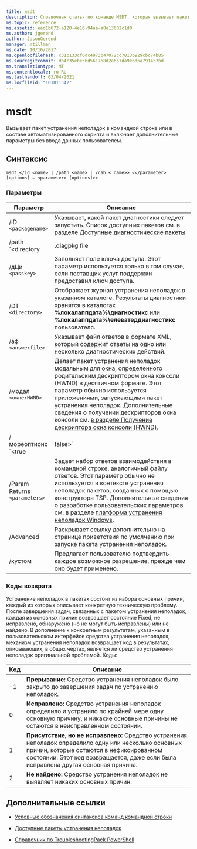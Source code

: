 ```yaml
---
title: msdt
description: Справочная статья по команде MSDT, которая вызывает пакет устранения неполадок в командной строке или в составе автоматизированного скрипта и включает дополнительные параметры без ввода данных пользователем.
ms.topic: reference
ms.assetid: ead1b672-a120-4e16-94aa-a8e13602c1d0
ms.author: jgerend
author: JasonGerend
manager: mtillman
ms.date: 10/16/2017
ms.openlocfilehash: c31b133cf6dc4973c47072cc7813b929cbc74b85
ms.sourcegitcommit: db4c35ebe56d561768d2a657da9e6d6a791457bd
ms.translationtype: MT
ms.contentlocale: ru-RU
ms.lasthandoff: 03/04/2021
ms.locfileid: "101811542"
---
```

# <a name="msdt"></a>msdt

Вызывает пакет устранения неполадок в командной строке или в составе автоматизированного скрипта и включает дополнительные параметры без ввода данных пользователем.

## <a name="syntax"></a>Синтаксис

```
msdt </id <name> | /path <name> | /cab < name>> <</parameter> [options] … <parameter> [options]>>
```

### <a name="parameters"></a>Параметры

| Параметр | Описание |
| --------- | ----------- |
| /ID `<packagename>` | Указывает, какой пакет диагностики следует запустить. Список доступных пакетов см. в разделе [Доступные диагностические пакеты](/previous-versions/windows/it-pro/windows-server-2012-r2-and-2012/ee424379(v=ws.11)#available-troubleshooting-packs). |
| /path `<directory|.diagpkg file|.diagcfg file>` | Указывает полный путь к пакету диагностики. Если указан каталог, то каталог должен содержать пакет диагностики. Параметр **/path** нельзя использовать совместно с параметрами * */ID * *, **/дЦи** или **/каб** . |                                                                                   |
| /дЦи `<passkey>` | Заполняет поле ключа доступа. Этот параметр используется только в том случае, если поставщик услуг поддержки предоставил ключ доступа. |
| /DT `<directory>` | Отображает журнал устранения неполадок в указанном каталоге. Результаты диагностики хранятся в каталогах **%локалаппдата%\диагностикс** или **%локалаппдата%\елеватеддиагностикс** пользователя. |
| /аф `<answerfile>` | Указывает файл ответов в формате XML, который содержит ответы на одно или несколько диагностических действий. |
| /модал `<ownerHWND>` | Делает пакет устранения неполадок модальным для окна, определенного родительским дескриптором окна консоли (HWND) в десятичном формате. Этот параметр обычно используется приложениями, запускающими пакет устранения неполадок. Дополнительные сведения о получении дескрипторов окна консоли см. [в разделе Получение дескриптора окна консоли (HWND)](https://support.microsoft.com/help/124103/how-to-obtain-a-console-window-handle-hwnd). |
| /мореоптионс `<true|false>` | Включает (true) или подавляет (false) вывод на экран окончательного устранения неполадок с запросом о том, нужно ли пользователю исследовать дополнительные параметры. Этот параметр обычно используется при запуске средства устранения неполадок, которое не является частью операционной системы. |
| /Param Returns `<parameters>` | Задает набор ответов взаимодействия в командной строке, аналогичный файлу ответов. Этот параметр обычно не используется в контексте устранения неполадок пакетов, созданных с помощью конструктора TSP. Дополнительные сведения о разработке пользовательских параметров см. в разделе [платформа устранения неполадок Windows](/previous-versions/windows/desktop/wintt/windows-troubleshooting-toolkit-portal). |
| /Advanced | Раскрывает ссылку дополнительно на странице приветствия по умолчанию при запуске пакета устранения неполадок. |
| /кустом | Предлагает пользователю подтвердить каждое возможное разрешение, прежде чем оно будет применено. |

### <a name="return-codes"></a>Коды возврата

Устранение неполадок в пакетах состоит из набора основных причин, каждый из которых описывает конкретную техническую проблему. После завершения задач, связанных с пакетом устранения неполадок, каждая из основных причин возвращает состояние Fixed, не исправлено, обнаружено (но не могут быть исправлены) или не найдено. В дополнение к конкретным результатам, указанным в пользовательском интерфейсе средства устранения неполадок, механизм устранения неполадок возвращает код в результатах, описывающих, в общих чертах, является ли средство устранения неполадок оригинальной проблемой. Коды:

| Код | Описание |
| ---- | ----------- |
| -1 | **Прерывание:** Средство устранения неполадок было закрыто до завершения задач по устранению неполадок. |
| 0 | **Исправлено:** Средство устранения неполадок определило и устранило по крайней мере одну основную причину, и никакие основные причины не остаются в неисправленном состоянии. |
| 1 | **Присутствие, но не исправлено:** Средство устранения неполадок определило одну или несколько основных причин, которые остаются в нефиксированном состоянии. Этот код возвращается, даже если была исправлена другая основная причина. |
| 2 | **Не найдено:** Средство устранения неполадок не выявляет никаких основных причин. |

## <a name="additional-references"></a>Дополнительные ссылки

- [Условные обозначения синтаксиса команд командной строки](command-line-syntax-key.md)

- [Доступные пакеты устранения неполадок](/previous-versions/windows/it-pro/windows-server-2012-r2-and-2012/ee424379(v=ws.11)#available-troubleshooting-packs)

- [Справочник по TroubleshootingPack PowerShell](/powershell/module/troubleshootingpack/)
